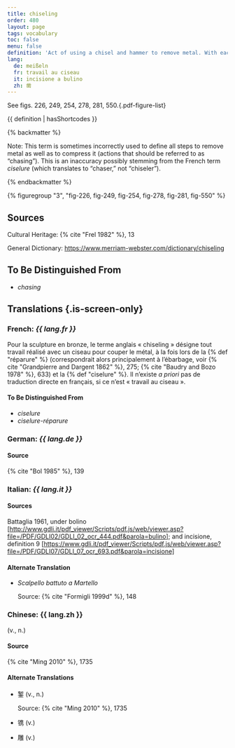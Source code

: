```yaml
---
title: chiseling
order: 480
layout: page
tags: vocabulary
toc: false
menu: false
definition: 'Act of using a chisel and hammer to remove metal. With each strike of the hammer the tool jumps, often leaving a visible “step.” Chiseling may be part of either {% def "fettling" %} or {% def "chasing" %}.'
lang:
  de: meißeln
  fr: travail au ciseau
  it: incisione a bulino
  zh: 凿
---
```


See figs. 226, 249, 254, 278, 281, 550.{.pdf-figure-list}

{{ definition | hasShortcodes }}

{% backmatter %}

Note: This term is sometimes incorrectly used to define all steps to remove metal as well as to compress it (actions that should be referred to as “chasing”). This is an inaccuracy possibly stemming from the French term *ciselure* (which translates to “chaser,” not “chiseler”).

{% endbackmatter %}

{% figuregroup "3", "fig-226, fig-249, fig-254, fig-278, fig-281, fig-550" %}

## Sources

Cultural Heritage: {% cite "Frel 1982" %}, 13

General Dictionary: <https://www.merriam-webster.com/dictionary/chiseling>

## To Be Distinguished From

- *chasing*

## Translations {.is-screen-only}

<div class="accordion">

### **French**: *{{ lang.fr }}*

Pour la sculpture en bronze, le terme anglais « chiseling » désigne tout travail réalisé avec un ciseau pour couper le métal, à la fois lors de la {% def "réparure" %} (correspondrait alors principalement à l’ébarbage, voir {% cite "Grandpierre and Dargent 1862" %}, 275; {% cite "Baudry and Bozo 1978" %}, 633) et la {% def "ciselure" %}. Il n’existe *a priori* pas de traduction directe en français, si ce n’est « travail au ciseau ».

#### To Be Distinguished From

- *ciselure*
- *ciselure-réparure*

### **German**: *{{ lang.de }}*

#### Source

{% cite "Bol 1985" %}, 139

### **Italian**: *{{ lang.it }}*

#### Sources

Battaglia 1961, under bolino [http://www.gdli.it/pdf_viewer/Scripts/pdf.js/web/viewer.asp?file=/PDF/GDLI02/GDLI_02_ocr_444.pdf&parola=bulino]; and incisione, definition 9 [https://www.gdli.it/pdf_viewer/Scripts/pdf.js/web/viewer.asp?file=/PDF/GDLI07/GDLI_07_ocr_693.pdf&parola=incisione]

#### Alternate Translation

- *Scalpello battuto a Martello*

    Source: {% cite "Formigli 1999d" %}, 148

### **Chinese**: {{ lang.zh }}

(v., n.)

#### Source

{% cite "Ming 2010" %}, 1735

#### Alternate Translations

- 錾 (v., n.)

    Source: {% cite "Ming 2010" %}, 1735

- 镌  (v.)

- 雕  (v.)

</div>
